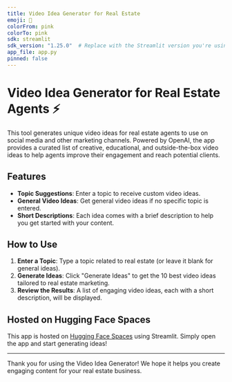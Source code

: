```yaml
---
title: Video Idea Generator for Real Estate
emoji: 🎥
colorFrom: pink
colorTo: pink
sdk: streamlit
sdk_version: "1.25.0"  # Replace with the Streamlit version you're using
app_file: app.py
pinned: false
---
```


# Video Idea Generator for Real Estate Agents ⚡️

This tool generates unique video ideas for real estate agents to use on social media and other marketing channels. Powered by OpenAI, the app provides a curated list of creative, educational, and outside-the-box video ideas to help agents improve their engagement and reach potential clients.

## Features
- **Topic Suggestions**: Enter a topic to receive custom video ideas.
- **General Video Ideas**: Get general video ideas if no specific topic is entered.
- **Short Descriptions**: Each idea comes with a brief description to help you get started with your content.

## How to Use

1. **Enter a Topic**: Type a topic related to real estate (or leave it blank for general ideas).
2. **Generate Ideas**: Click "Generate Ideas" to get the 10 best video ideas tailored to real estate marketing.
3. **Review the Results**: A list of engaging video ideas, each with a short description, will be displayed.

## Hosted on Hugging Face Spaces

This app is hosted on [Hugging Face Spaces](https://huggingface.co/spaces) using Streamlit. Simply open the app and start generating ideas!

---

Thank you for using the Video Idea Generator! We hope it helps you create engaging content for your real estate business.
